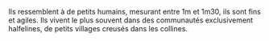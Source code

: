 Ils ressemblent à de petits humains, mesurant entre 1m et 1m30, ils sont fins et
agiles. Ils vivent le plus souvent dans des communautés exclusivement halfelines, de petits villages creusés dans les collines.